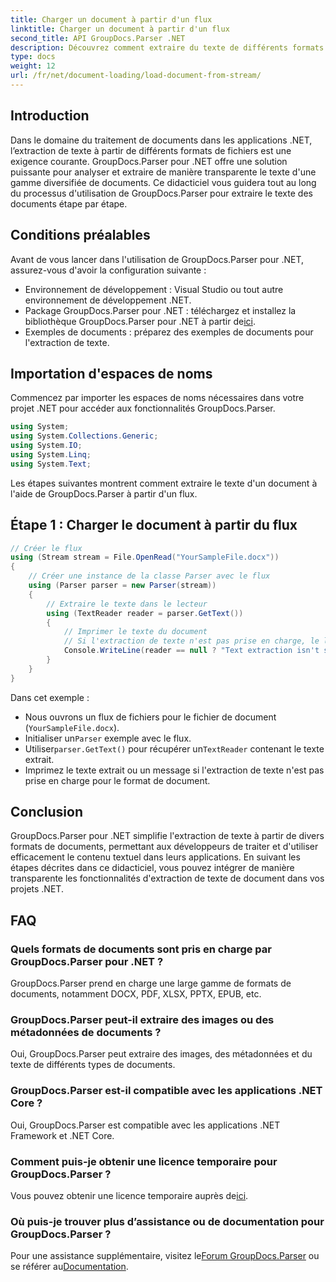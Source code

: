 ```yaml
---
title: Charger un document à partir d'un flux
linktitle: Charger un document à partir d'un flux
second_title: API GroupDocs.Parser .NET
description: Découvrez comment extraire du texte de différents formats de documents dans .NET à l'aide de GroupDocs.Parser. Guide étape par étape avec des exemples de code.
type: docs
weight: 12
url: /fr/net/document-loading/load-document-from-stream/
---
```

## Introduction
Dans le domaine du traitement de documents dans les applications .NET, l’extraction de texte à partir de différents formats de fichiers est une exigence courante. GroupDocs.Parser pour .NET offre une solution puissante pour analyser et extraire de manière transparente le texte d'une gamme diversifiée de documents. Ce didacticiel vous guidera tout au long du processus d'utilisation de GroupDocs.Parser pour extraire le texte des documents étape par étape.
## Conditions préalables
Avant de vous lancer dans l'utilisation de GroupDocs.Parser pour .NET, assurez-vous d'avoir la configuration suivante :
- Environnement de développement : Visual Studio ou tout autre environnement de développement .NET.
-  Package GroupDocs.Parser pour .NET : téléchargez et installez la bibliothèque GroupDocs.Parser pour .NET à partir de[ici](https://releases.groupdocs.com/parser/net/).
- Exemples de documents : préparez des exemples de documents pour l'extraction de texte.
## Importation d'espaces de noms
Commencez par importer les espaces de noms nécessaires dans votre projet .NET pour accéder aux fonctionnalités GroupDocs.Parser.
```csharp
using System;
using System.Collections.Generic;
using System.IO;
using System.Linq;
using System.Text;
```

Les étapes suivantes montrent comment extraire le texte d'un document à l'aide de GroupDocs.Parser à partir d'un flux.
## Étape 1 : Charger le document à partir du flux
```csharp
// Créer le flux
using (Stream stream = File.OpenRead("YourSampleFile.docx"))
{
    // Créer une instance de la classe Parser avec le flux
    using (Parser parser = new Parser(stream))
    {
        // Extraire le texte dans le lecteur
        using (TextReader reader = parser.GetText())
        {
            // Imprimer le texte du document
            // Si l'extraction de texte n'est pas prise en charge, le lecteur sera nul
            Console.WriteLine(reader == null ? "Text extraction isn't supported" : reader.ReadToEnd());
        }
    }
}
```
Dans cet exemple :
- Nous ouvrons un flux de fichiers pour le fichier de document (`YourSampleFile.docx`).
-  Initialiser un`Parser` exemple avec le flux.
-  Utiliser`parser.GetText()` pour récupérer un`TextReader` contenant le texte extrait.
- Imprimez le texte extrait ou un message si l'extraction de texte n'est pas prise en charge pour le format de document.
## Conclusion
GroupDocs.Parser pour .NET simplifie l'extraction de texte à partir de divers formats de documents, permettant aux développeurs de traiter et d'utiliser efficacement le contenu textuel dans leurs applications. En suivant les étapes décrites dans ce didacticiel, vous pouvez intégrer de manière transparente les fonctionnalités d'extraction de texte de document dans vos projets .NET.

## FAQ
### Quels formats de documents sont pris en charge par GroupDocs.Parser pour .NET ?
GroupDocs.Parser prend en charge une large gamme de formats de documents, notamment DOCX, PDF, XLSX, PPTX, EPUB, etc.
### GroupDocs.Parser peut-il extraire des images ou des métadonnées de documents ?
Oui, GroupDocs.Parser peut extraire des images, des métadonnées et du texte de différents types de documents.
### GroupDocs.Parser est-il compatible avec les applications .NET Core ?
Oui, GroupDocs.Parser est compatible avec les applications .NET Framework et .NET Core.
### Comment puis-je obtenir une licence temporaire pour GroupDocs.Parser ?
 Vous pouvez obtenir une licence temporaire auprès de[ici](https://purchase.groupdocs.com/temporary-license/).
### Où puis-je trouver plus d’assistance ou de documentation pour GroupDocs.Parser ?
 Pour une assistance supplémentaire, visitez le[Forum GroupDocs.Parser](https://forum.groupdocs.com/c/parser/17) ou se référer au[Documentation](https://reference.groupdocs.com/parser/net/).
